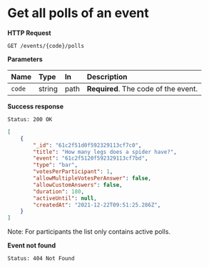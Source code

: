 # Get all polls of an event

**HTTP Request**

`GET /events/{code}/polls`

**Parameters**

| Name   | Type   | In   | Description                          |
| :----- | :----- | :--- | :----------------------------------- |
| `code` | string | path | **Required**. The code of the event. |

**Success response**

```
Status: 200 OK
```

```json
[
    {
        "_id": "61c2f51d0f592329113cf7c0",
        "title": "How many legs does a spider have?",
        "event": "61c2f5120f592329113cf7bd",
        "type": "bar",
        "votesPerParticipant": 1,
        "allowMultipleVotesPerAnswer": false,
        "allowCustomAnswers": false,
        "duration": 180,
        "activeUntil": null,
        "createdAt": "2021-12-22T09:51:25.286Z",
    }
]
```

Note: For participants the list only contains active polls.

**Event not found**

```
Status: 404 Not Found
```
